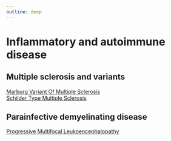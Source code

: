 ```yaml
---
outline: deep
---
```


# Inflammatory and autoimmune disease

## Multiple sclerosis and variants

[Marburg Variant Of Multiple Sclerosis](https://radiopaedia.org/articles/marburg-variant-of-multiple-sclerosis)  
[Schilder Type Multiple Sclerosis](https://radiopaedia.org/articles/schilder-type-multiple-sclerosis)  

## Parainfective demyelinating disease

[Progressive Multifocal Leukoencephalopathy](https://radiopaedia.org/articles/progressive-multifocal-leukoencephalopathy)  